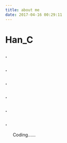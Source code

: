 ```yaml
---
title: about me
date: 2017-04-16 00:29:11
---
```


# Han_C

### .
### .
### .
### .
### .
### .
 &nbsp;&nbsp;&nbsp;&nbsp;&nbsp; Coding......
